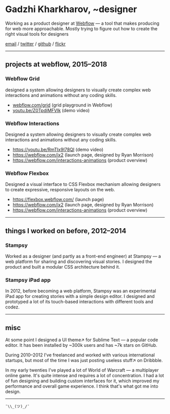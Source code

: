 # Gadzhi Kharkharov, ~designer

Working as a product designer at [Webflow](https://webflow.com/) — a tool that makes producing for web more approachable. Mostly trying to figure out how to create the right visual tools for designers

[email][email] / [twitter][twitter] / [github][github] / [flickr][flickr]

---

## projects at webflow, 2015–2018

### Webflow Grid

designed a system allowing designers to visually create complex web interactions and animations without any coding skills.

- [webflow.com/grid](https://webflow.com/grid) (grid playground in Webflow)
- [youtu.be/Z0TpdiMFVIk](https://youtu.be/Z0TpdiMFVIk) (demo video)

### Webflow Interactions

Designed a system allowing designers to visually create complex web interactions and animations without any coding skills.

- https://youtu.be/RmTIx9I78QI (demo video)
- https://webflow.com/ix2 (launch page, designed by Ryan Morrison)
- https://webflow.com/interactions-animations (product overview)

### Webflow Flexbox

Designed a visual interface to CSS Flexbox mechanism allowing designers to create expressive, responsive layouts on the web.

- https://flexbox.webflow.com/ (launch page)
- https://webflow.com/ix2 (launch page, designed by Ryan Morrison)
- https://webflow.com/interactions-animations (product overview)

---

## things I worked on before, 2012–2014

### Stampsy

Worked as a designer (and partly as a front-end engineer) at Stampsy — a web platform for sharing and discovering visual stories. I designed the product and built a modular CSS architecture behind it.

### Stampsy iPad app

In 2012, before becoming a web platform, Stampsy was an experimental iPad app for creating stories with a simple design editor. I designed and prototyped a lot of its touch-based interactions with different tools and codez.

---

## misc

At some point I designed a UI theme↗︎ for Sublime Text — a popular code editor. It has been installed by ~300k users and has ~7k stars on GitHub.

During 2010–2012 I've freelanced and worked with various international startups, but most of the time I was just posting useless stuff↗︎ on Dribbble.

In my early twenties I've played a lot of World of Warcraft — a multiplayer online game. It's quite intense and requires a lot of concentration. I had a lot of fun designing and building custom interfaces for it, which improved my performance and overall game experience. I think that's what got me into design.

---

```
¯\\_(ツ)_/¯
```

[github]: https://github.com/kkga
[twitter]: https://twitter.com/kkga_
[email]: mailto:me@kkga.me
[flickr]: https://flickr.com/gadzhi
